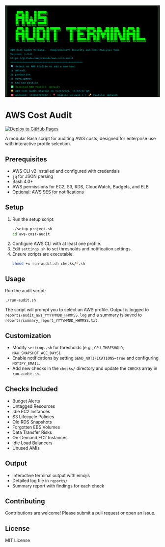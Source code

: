 ![AWS Cost Audit Terminal Demo](docs/aws-audit-demo.png)

# AWS Cost Audit
[![Deploy to GitHub Pages](https://github.com/pxkundu/aws-cost-audit/actions/workflows/deploy.yml/badge.svg)](https://github.com/pxkundu/aws-cost-audit/actions/workflows/deploy.yml)

A modular Bash script for auditing AWS costs, designed for enterprise use with interactive profile selection.

## Prerequisites
- AWS CLI v2 installed and configured with credentials
- `jq` for JSON parsing
- Bash 4.0+
- AWS permissions for EC2, S3, RDS, CloudWatch, Budgets, and ELB
- Optional: AWS SES for notifications

## Setup
1. Run the setup script:
   ```bash
   ./setup-project.sh
   cd aws-cost-audit
   ```
2. Configure AWS CLI with at least one profile.
3. Edit `settings.sh` to set thresholds and notification settings.
4. Ensure scripts are executable:
   ```bash
   chmod +x run-audit.sh checks/*.sh
   ```

## Usage
Run the audit script:
```bash
./run-audit.sh
```

The script will prompt you to select an AWS profile. Output is logged to `reports/audit_aws_YYYYMMDD_HHMMSS.log` and a summary is saved to `reports/summary_report_YYYYMMDD_HHMMSS.txt`.

## Customization
- Modify `settings.sh` for thresholds (e.g., `CPU_THRESHOLD`, `MAX_SNAPSHOT_AGE_DAYS`).
- Enable notifications by setting `SEND_NOTIFICATIONS=true` and configuring `NOTIFY_EMAIL`.
- Add new checks in the `checks/` directory and update the `CHECKS` array in `run-audit.sh`.

## Checks Included
- Budget Alerts
- Untagged Resources
- Idle EC2 Instances
- S3 Lifecycle Policies
- Old RDS Snapshots
- Forgotten EBS Volumes
- Data Transfer Risks
- On-Demand EC2 Instances
- Idle Load Balancers
- Unused AMIs

## Output
- Interactive terminal output with emojis
- Detailed log file in `reports/`
- Summary report with findings for each check

## Contributing
Contributions are welcome! Please submit a pull request or open an issue.

## License
MIT License
